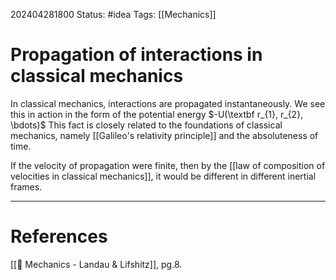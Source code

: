 202404281800
Status: #idea
Tags: [[Mechanics]]

# Propagation of interactions in classical mechanics

In classical mechanics, interactions are propagated instantaneously. We see this in action in the form of the potential energy $-U(\textbf r_{1}, r_{2}, \bdots)$ This fact is closely related to the foundations of classical mechanics, namely [[Galileo's relativity principle]] and the absoluteness of time. 

If the velocity of propagation were finite, then by the [[law of composition of velocities in classical mechanics]], it would be different in different inertial frames. 

___
# References
[[📕 Mechanics - Landau & Lifshitz]], pg.8.